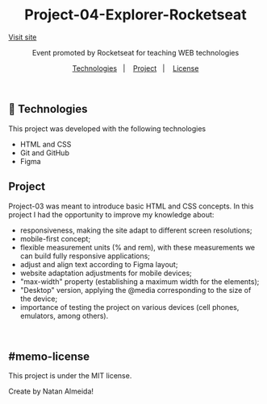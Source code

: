 <h1 align="center"> Project-04-Explorer-Rocketseat</h1>

<a align="center" href="" target="_blank">Visit site</a> 

<p align="center">
Event promoted by Rocketseat for teaching WEB technologies
</p>

<p align="center">
  <a href="#-technologies">Technologies</a>&nbsp;&nbsp;&nbsp;|&nbsp;&nbsp;&nbsp;
  <a href="#-project">Project</a>&nbsp;&nbsp;&nbsp;|&nbsp;&nbsp;&nbsp;
  <a href="#memo-license">License</a>
</p>

<br>

## 🚀 Technologies

This project was developed with the following technologies

- HTML and CSS
- Git and GitHub
- Figma

## Project

Project-03 was meant to introduce basic HTML and CSS concepts. In this project I had the opportunity to improve my knowledge about:

- responsiveness, making the site adapt to different screen resolutions;
- mobile-first concept;
- flexible measurement units (% and rem), with these measurements we can build fully responsive applications;
- adjust and align text according to Figma layout;
- website adaptation adjustments for mobile devices;
- "max-width" property (establishing a maximum width for the elements);
- "Desktop" version, applying the @media corresponding to the size of the device;
- importance of testing the project on various devices (cell phones, emulators, among others).
<br>

## #memo-license

This project is under the MIT license.


Create by Natan Almeida!
 
